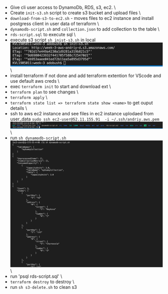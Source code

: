 - Give cli user access to DynamoDb, RDS, s3, ec2. \
- Create `init-s3.sh` script to create s3 bucket and upload files \
- `download-from-s3-to-ec2.sh` - moves files to ec2 instance and install postgress client in user data of terraform \
- `dynamodb-script.sh` and `collection.json` to add collection to the table \
- `rds-script.sql` to execute sql \
- execute s3 script `sh inist-s3.sh` in local \
![create-s3-upload-files](https://github.com/phpadventure/aws-course/blob/master/week-3/screenshots/create-s3-upload-files.png) \
- install terraform if not done and add terraform extention for VScode and use default aws creds \
- exec `terraform init` to start and download ext \
- `terraform plan` to see changes \
- `terraform apply` \
- `terraform state list => terraform state show <name>` to get ouput details \
- ssh to aws ec2 instance and see files in ec2 instance uplodaed from user_data `sudo ssh ec2-user@52.11.155.91  -i ~/.ssh/andriy.aws.pem` \
![files-in-ec2](https://github.com/phpadventure/aws-course/blob/master/week-3/screenshots/files-in-ec2.png) \
- run `sh dynamodb-script.sh` \
![dynamo-db](https://github.com/phpadventure/aws-course/blob/master/week-3/screenshots/dynamo-db.png) \
- run 'psql rds-script.sql' \
- `terraform destroy` to destroy \
- run `sh s3-delete.sh` to clean s3